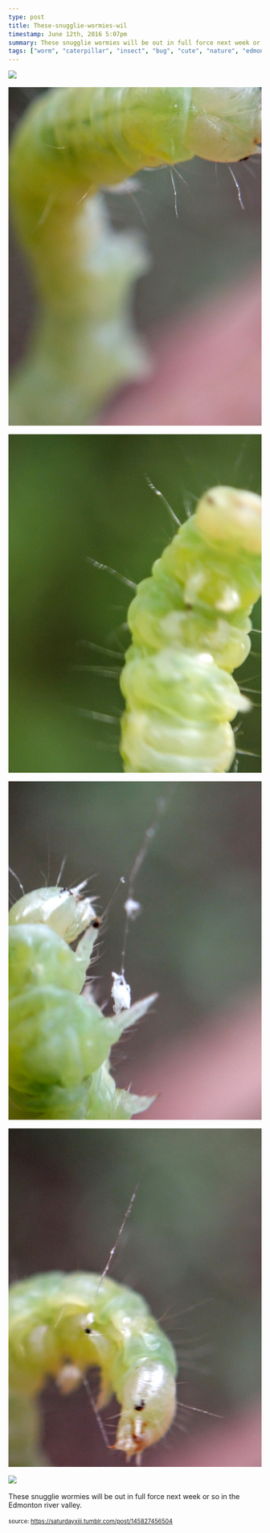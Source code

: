 ```yaml
---
type: post
title: These-snugglie-wormies-wil
timestamp: June 12th, 2016 5:07pm
summary: These snugglie wormies will be out in full force next week or so in the Edmonton river valleyp 
tags: ["worm", "caterpillar", "insect", "bug", "cute", "nature", "edmonton", "summer", "larva", "photography"]
---
```

<p>
                               <img src="../media/145827456504_1.gif"/>
                           </p>
                                                                                                                           <p>
                               <img src="../media/145827456504_2.jpg"/>
                           </p>
                                                                                                                           <p>
                               <img src="../media/145827456504_3.jpg"/>
                           </p>
                                                                                                                           <p>
                               <img src="../media/145827456504_4.jpg"/>
                           </p>
                                                                                                                           <p>
                               <img src="../media/145827456504_5.jpg"/>
                           </p>
                                                                                                                           <p>
                               <img src="../media/145827456504_6.jpg"/>
                           </p>
                                                                                                                      <div class="caption"><p>These snugglie wormies will be out in full force next week or so in the Edmonton river valley.</p> </div>
                                    
                
                
                
                
                                
<small>source: https://saturdayxiii.tumblr.com/post/145827456504</small>